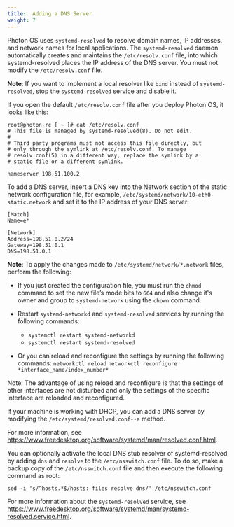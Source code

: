 ```yaml
---
title:  Adding a DNS Server
weight: 7
---
```


Photon OS uses `systemd-resolved` to resolve domain names, IP addresses, and network names for local applications. The `systemd-resolved` daemon automatically creates and maintains the `/etc/resolv.conf` file, into which systemd-resolved places the IP address of the DNS server. You must not modify the `/etc/resolv.conf` file.

**Note**: If you want to implement a local resolver like `bind` instead of `systemd-resolved`, stop the `systemd-resolved` service and disable it.

If you open the default `/etc/resolv.conf` file after you deploy Photon OS, it looks like this: 

	root@photon-rc [ ~ ]# cat /etc/resolv.conf
	# This file is managed by systemd-resolved(8). Do not edit.
	#
	# Third party programs must not access this file directly, but
	# only through the symlink at /etc/resolv.conf. To manage
	# resolv.conf(5) in a different way, replace the symlink by a
	# static file or a different symlink.

	nameserver 198.51.100.2

To add a DNS server, insert a DNS key into the Network section of the static network configuration file, for example,  `/etc/systemd/network/10-eth0-static.network` and set it to the IP address of your DNS server: 

	[Match]
	Name=e*

	[Network]
	Address=198.51.0.2/24
	Gateway=198.51.0.1
	DNS=198.51.0.1

**Note**: To apply the changes made to `/etc/systemd/network/*.network` files, perform the following:
- If you just created the configuration file, you must run the `chmod` command to set the new file’s mode bits to `664` and also change it's owner and group to `systemd-network` using the `chown` command.

- Restart `systemd-networkd` and `systemd-resolved` services by running the following commands:
  - `systemctl restart systemd-networkd`
  - `systemctl restart systemd-resolved`

- Or you can reload and reconfigure the settings by running the following commands:
   `networkctl reload` 
   `networkctl reconfigure *interface_name/index_number*`

Note: The advantage of using reload and reconfigure is that the settings of other interfaces are not disturbed and only the settings of the specific interface are reloaded and reconfigured.


If your machine is working with DHCP, you can add a DNS server by modifying the `/etc/systemd/resolved.conf--a` method.

For more information, see https://www.freedesktop.org/software/systemd/man/resolved.conf.html.

You can optionally activate the local DNS stub resolver of systemd-resolved by adding `dns` and `resolve` to the  `/etc/nsswitch.conf` file. To do so, make a backup copy of the `/etc/nsswitch.conf` file and then execute the following command as root:

	sed -i 's/^hosts.*$/hosts: files resolve dns/' /etc/nsswitch.conf

For more information about the `systemd-resolved` service, see https://www.freedesktop.org/software/systemd/man/systemd-resolved.service.html.
